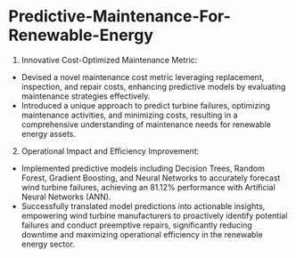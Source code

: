 # Predictive-Maintenance-For-Renewable-Energy

1. Innovative Cost-Optimized Maintenance Metric:

  - Devised a novel maintenance cost metric leveraging replacement, inspection, and repair costs, enhancing predictive models by evaluating maintenance strategies effectively.
  - Introduced a unique approach to predict turbine failures, optimizing maintenance activities, and minimizing costs, resulting in a comprehensive understanding of maintenance needs for renewable energy assets.


2. Operational Impact and Efficiency Improvement:

  - Implemented predictive models including Decision Trees, Random Forest, Gradient Boosting, and Neural Networks to accurately forecast wind turbine failures, achieving an 81.12% performance with Artificial Neural Networks (ANN).
  - Successfully translated model predictions into actionable insights, empowering wind turbine manufacturers to proactively identify potential failures and conduct preemptive repairs, significantly reducing downtime and maximizing operational efficiency in the renewable energy sector.
